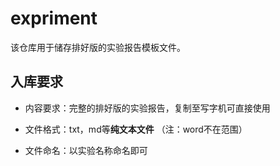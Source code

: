 # expriment

该仓库用于储存排好版的实验报告模板文件。

## 入库要求

- 内容要求​：完整的排好版的实验报告，复制至写字机可直接使用
- 文件格式：txt，md等**纯文本文件** （注：word不在范围）

- 文件命名：以实验名称命名即可

	
